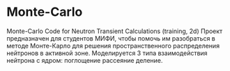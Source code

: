 # Monte-Carlo
Monte-Carlo Code  for Neutron Transient Calculations (training, 2d)
Проект предназначен для студентов МИФИ, чтобы помочь им разобраться в методе Монте-Карло для решения 
пространственного распределения нейтронов в активной зоне.
Моделируется 3 типа взаимодействия нейтрона с ядром:
поглощение
рассеяние
деление.
